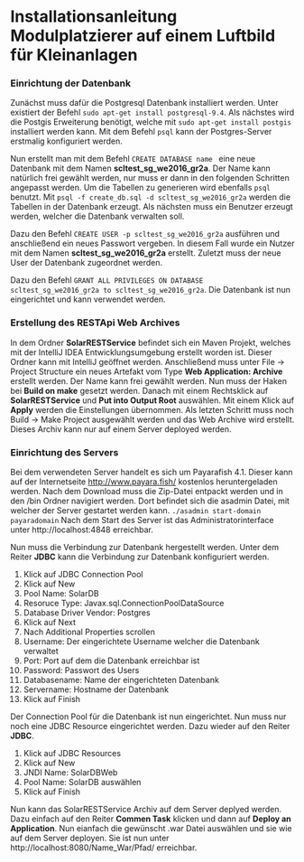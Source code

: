 # Installationsanleitung Modulplatzierer auf einem Luftbild für Kleinanlagen


### Einrichtung der Datenbank
Zunächst muss dafür die Postgresql Datenbank installiert werden. Unter existiert der Befehl
```sudo apt-get install postgresql-9.4```.
Als nächstes wird die Postgis Erweiterung benötigt, welche mit
```sudo apt-get install postgis```
installiert werden kann. Mit dem Befehl ```psql``` kann der Postgres-Server erstmalig konfiguriert werden.

Nun erstellt man mit dem Befehl ```CREATE DATABASE name ``` eine neue Datenbank mit dem Namen **scltest_sg_we2016_gr2a**. Der Name kann natürlich frei gewählt werden, nur muss er dann in den folgenden Schritten angepasst werden. Um die Tabellen zu generieren wird ebenfalls ```psql``` benutzt.
Mit ```psql -f create_db.sql -d scltest_sg_we2016_gr2a``` werden die Tabellen in der Datenbank erzeugt.
Als nächsten muss ein Benutzer erzeugt werden, welcher die Datenbank verwalten soll.

Dazu den Befehl ```CREATE USER -p scltest_sg_we2016_gr2a``` ausführen und anschließend ein neues Passwort vergeben. In diesem Fall wurde ein Nutzer mit dem Namen **scltest_sg_we2016_gr2a** erstellt. Zuletzt muss der neue User der Datenbank zugeordnet werden.

Dazu den Befehl ```GRANT ALL PRIVILEGES ON DATABASE scltest_sg_we2016_gr2a to scltest_sg_we2016_gr2a```. 
Die Datenbank ist nun eingerichtet und kann verwendet werden.


### Erstellung des RESTApi Web Archives
In dem Ordner **SolarRESTService** befindet sich ein Maven Projekt, welches mit der IntelliJ IDEA Entwicklungsumgebung erstellt worden ist. Dieser Ordner kann mit IntelliJ geöffnet werden. Anschließend muss unter File -> Project Structure ein neues Artefakt vom Type **Web Application: Archive** erstellt werden. Der Name kann frei gewählt werden. Nun muss der Haken bei **Build on make** gesetzt werden. Danach mit einem Rechtsklick auf **SolarRESTService** und **Put into Output Root** auswählen. Mit einem Klick auf **Apply** werden die Einstellungen übernommen. Als letzten Schritt muss noch Build -> Make Project ausgewählt werden und das Web Archive wird erstellt. Dieses Archiv kann nur auf einem Server deployed werden.

### Einrichtung des Servers
Bei dem verwendeten Server handelt es sich um Payarafish 4.1. Dieser kann auf der Internetseite http://www.payara.fish/ kostenlos heruntergeladen werden. Nach dem Download muss die Zip-Datei entpackt werden und in den /bin Ordner navigiert werden. Dort befindet sich die asadmin Datei, mit welcher der Server gestartet werden kann.
```./asadmin start-domain payaradomain```
Nach dem Start des Server ist das Administratorinterface unter http://localhost:4848 erreichbar.

Nun muss die Verbindung zur Datenbank hergestellt werden. Unter dem Reiter **JDBC** kann die Verbindung zur Datenbank konfiguriert werden.

1. Klick auf JDBC Connection Pool
2. Klick auf New
3. Pool Name: SolarDB
4. Resoruce Type: Javax.sql.ConnectionPoolDataSource
5. Database Driver Vendor: Postgres
6. Klick auf Next
7. Nach Additional Properties scrollen
8. Username: Der eingerichtete Username welcher die Datenbank verwaltet
9. Port: Port auf dem die Datenbank erreichbar ist
10. Password: Passwort des Users
11. Databasename: Name der eingerichteten Datenbank
12. Servername: Hostname der Datenbank
13. Klick auf Finish

Der Connection Pool für die Datenbank ist nun eingerichtet. Nun muss nur noch eine JDBC Resource eingerichtet werden. Dazu wieder auf den Reiter **JDBC**.

1. Klick auf JDBC Resources
2. Klick auf New
3. JNDI Name: SolarDBWeb
4. Pool Name: SolarDB auswählen
5. Klick auf Finish

Nun kann das SolarRESTService Archiv auf dem Server deplyed werden. Dazu einfach auf den Reiter **Commen Task** klicken und dann auf **Deploy an Application**. Nun eianfach die gewünscht .war Datei auswählen und sie wie auf dem Server deployen. Sie ist nun unter http://localhost:8080/Name_War/Pfad/ erreichbar.










